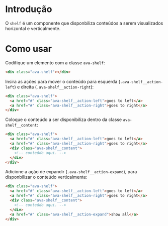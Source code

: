 # Introdução

O `shelf` é um componente que disponbiliza conteúdos a serem visualizados horizontal e verticalmente.

# Como usar

Codifique um elemento com a classe `ava-shelf`:  
```html
<div class="ava-shelf"></div>
```
Insira as ações para mover o conteúdo para esquerda (`.ava-shelf__action-left`) e direita (`.ava-shelf__action-right`):  
```html
<div class="ava-shelf">
  <a href="#" class="ava-shelf__action-left">goes to left</a>
  <a href="#" class="ava-shelf__action-right">goes to right</a>
</div>
```
Coloque o conteúdo a ser disponibiliza dentro da classe `ava-shelf__content`:
```html
<div class="ava-shelf">
  <a href="#" class="ava-shelf__action-left">goes to left</a>
  <a href="#" class="ava-shelf__action-right">goes to right</a>
  <div class="ava-shelf__content">
    <!-- conteúdo aqui. -->
  </div>
</div>
```
  
Adicione a ação de expandir (`.ava-shelf__action-expand`), para disponbilizar o conteúdo verticalmente:
```html
<div class="ava-shelf">
  <a href="#" class="ava-shelf__action-left">goes to left</a>
  <a href="#" class="ava-shelf__action-right">goes to right</a>
  <div class="ava-shelf__content">
    <!-- conteúdo aqui. -->
  </div>
  <a href="#" class="ava-shelf__action-expand">show all</a>
</div>
```
  

